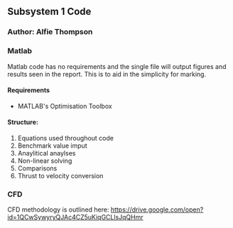 ## Subsystem 1 Code
### Author: Alfie Thompson
### Matlab
Matlab code has no requirements and the single file will output figures and results seen in the report.
This is to aid in the simplicity for marking.

#### Requirements
- MATLAB's Optimisation Toolbox

#### Structure:
1. Equations used throughout code
2. Benchmark value imput
3. Anaylitical anaylses
4. Non-linear solving
5. Comparisons
6. Thrust to velocity conversion

### CFD
CFD methodology is outlined here:
https://drive.google.com/open?id=1QCwSywyryQJAc4CZ5uKiqGCLlsJqQHmr
